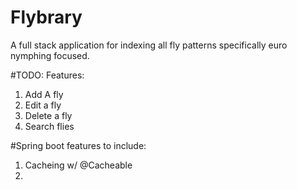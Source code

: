 # Flybrary
A full stack application for indexing all fly patterns specifically euro nymphing focused. 


#TODO:
Features:
1. Add A fly
2. Edit a fly
3. Delete a fly
4. Search flies

#Spring boot features to include: 
1. Cacheing w/ @Cacheable
2. 

